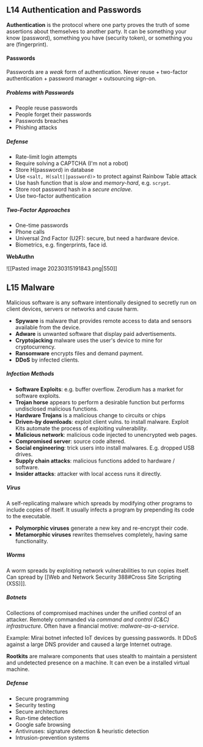 ## L14 Authentication and Passwords

**Authentication** is the protocol where one party proves the truth of some assertions about themselves to another party. It can be something your know (password), something you have (security token), or something you are (fingerprint).

#### Passwords

Passwords are a *weak* form of authentication. Never reuse + two-factor authentication + password manager + outsourcing sign-on.

##### Problems with Passwords

* People reuse passwords
* People forget their passwords
* Passwords breaches
* Phishing attacks

##### Defense

* Rate-limit login attempts
* Require solving a CAPTCHA (I'm not a robot)
* Store H(password) in database
* Use `<salt, H(salt||password)>` to protect against Rainbow Table attack
* Use hash function that is *slow* and *memory-hard*, e.g. `scrypt`.
* Store root password hash in a *secure enclave*.
* Use two-factor authentication

##### Two-Factor Approaches

* One-time passwords
* Phone calls
* Universal 2nd Factor (U2F): secure, but need a hardware device.
* Biometrics, e.g. fingerprints, face id.

**WebAuthn**

![[Pasted image 20230315191843.png|550]]



## L15 Malware

Malicious software is any software intentionally designed to secretly run on client devices, servers or networks and cause harm.

* **Spyware** is malware that provides remote access to data and sensors available from the device.
* **Adware** is unwanted software that display paid advertisements.
* **Cryptojacking** malware uses the user's device to mine for cryptocurrency.
* **Ransomware** encrypts files and demand payment.
* **DDoS** by infected clients.

##### Infection Methods

* **Software Exploits**: e.g. buffer overflow. Zerodium has a market for software exploits.
* **Trojan horse** appears to perform a desirable function but performs undisclosed malicious functions.
* **Hardware Trojans** is a malicious change to circuits or chips
* **Driven-by downloads**: exploit client vulns. to install malware. Exploit Kits automate the process of exploiting vulnerability.
* **Malicious network**: malicious code injected to unencrypted web pages.
* **Compromised server**: source code altered.
* **Social engineering**: trick users into install malwares. E.g. dropped USB drives.
* **Supply chain attacks**: malicious functions added to hardware / software.
* **Insider attacks**: attacker with local access runs it directly. 

##### Virus

A self-replicating malware which spreads by modifying other programs to include copies of itself. It usually infects a program by prepending its code to the executable.

* **Polymorphic viruses** generate a new key and re-encrypt their code.
* **Metamorphic viruses** rewrites themselves completely, having same functionality.

##### Worms

A worm spreads by exploiting network vulnerabilities to run copies itself. Can spread by [[Web and Network Security 388#Cross Site Scripting (XSS)]].

##### Botnets

Collections of compromised machines under the unified control of an attacker. Remotely commanded via *command and control (C&C) infrastructure*. Often have a financial motive: *malware-as-a-service*.

Example: Mirai botnet infected IoT devices by guessing passwords. It DDoS against a large DNS provider and caused a large Internet outrage.

**Rootkits** are malware components that uses stealth to maintain a persistent and undetected presence on a machine. It can even be a installed virtual machine.

##### Defense

* Secure programming
* Security testing
* Secure architectures
* Run-time detection
* Google safe browsing
* Antiviruses: signature detection & heuristic detection
* Intrusion-prevention systems




